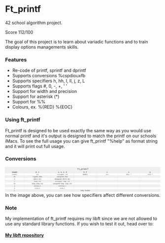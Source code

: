 # Ft_printf
42 school algorithm project.

Score 112/100


The goal of this project is to learn about variadic functions and to train display options managements skills. 

### Features
- Re-code of printf, sprintf and dprintf
- Supports conversions %cspdiouxfb
- Supports specifiers h, hh, l, ll, j, z, L
- Supports flags #, 0, -, +, ' '
- Support for width and precision
- Support for asterisk (*)
- Support for %%
- Colours, ex. %{RED} %{EOC}

### Using ft_printf

Ft_printf is designed to be used exactly the same way as you would use normal printf and it's output is designed to match the printf on our schools iMacs. To see the full usage you can give ft_printf "%help" as format string and it will print out full usage.

### Conversions
![Specifiers](/images/ft_printf.jpg)
In the image above, you can see how specifiers affect different conversions.

### Note
My implementation of ft_printf requires my libft since we are not allowed to use any standard library functions. If you wish to test it out, head over to: 
#### [My libft repository](https://github.com/jmakela42/Libft)
